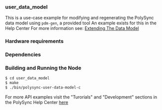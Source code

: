 ### user_data_model
This is a use-case example for modifying and regenerating the PolySync data model using `pdm-gen`, a provided tool
An example exists for this in the Help Center
For more information see: [Extending The Data Model](https://help.polysync.io/articles/development/application-development/extending-the-data-model/)

### Hardware requirements

### Dependencies

### Building and Running the Node
```bash
$ cd user_data_model
$ make
$ ./bin/polysync-user-data-model-c 
```

For more API examples visit the "Turorials" and "Development" sections in the PolySync Help Center [here](https://help.polysync.io/articles/)
